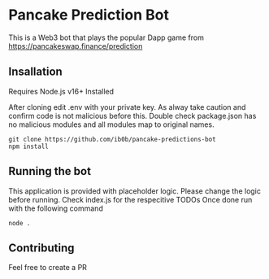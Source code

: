 # Pancake Prediction Bot

This is a Web3 bot that plays the popular Dapp game from https://pancakeswap.finance/prediction

## Insallation

Requires Node.js v16+ Installed

After cloning edit .env with your private key. As alway take caution and confirm code is not malicious before this. Double check package.json has no malicious modules and all modules map to original names.

```
git clone https://github.com/ib0b/pancake-predictions-bot
npm install
```

## Running the bot

This application is provided with placeholder logic. Please change the logic before running. Check index.js for the respecitive TODOs
Once done run with the following command

```
node .
```

## Contributing

Feel free to create a PR
